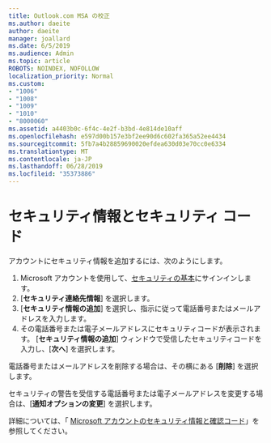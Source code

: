 ```yaml
---
title: Outlook.com MSA の校正
ms.author: daeite
author: daeite
manager: joallard
ms.date: 6/5/2019
ms.audience: Admin
ms.topic: article
ROBOTS: NOINDEX, NOFOLLOW
localization_priority: Normal
ms.custom:
- "1006"
- "1008"
- "1009"
- "1010"
- "8000060"
ms.assetid: a4403b0c-6f4c-4e2f-b3bd-4e814de10aff
ms.openlocfilehash: e597d00b157e3bf2ee90d6c602fa365a52ee4434
ms.sourcegitcommit: 5fb7a4b28859690020efdea630d03e70cc0e6334
ms.translationtype: MT
ms.contentlocale: ja-JP
ms.lasthandoff: 06/28/2019
ms.locfileid: "35373886"
---
```

# <a name="security-info-and-security-codes"></a>セキュリティ情報とセキュリティ コード

アカウントにセキュリティ情報を追加するには、次のようにします。

1. Microsoft アカウントを使用して、[セキュリティの基本](https://account.microsoft.com/security)にサインインします。
1. [**セキュリティ連絡先情報**] を選択します。
1. [**セキュリティ情報の追加**] を選択し、指示に従って電話番号またはメールアドレスを入力します。
1. その電話番号または電子メールアドレスにセキュリティコードが表示されます。 [**セキュリティ情報の追加**] ウィンドウで受信したセキュリティコードを入力し、[**次へ**] を選択します。

電話番号またはメールアドレスを削除する場合は、その横にある [**削除**] を選択します。

セキュリティの警告を受信する電話番号または電子メールアドレスを変更する場合は、[**通知オプションの変更**] を選択します。

詳細については、「 [Microsoft アカウントのセキュリティ情報と確認コード](https://support.microsoft.com/help/12428/)」を参照してください。